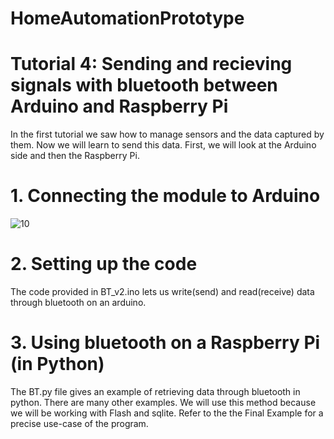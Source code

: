 # HomeAutomationPrototype

# Tutorial 4: Sending and recieving signals with bluetooth between Arduino and Raspberry Pi
In the first tutorial we saw how to manage sensors and the data captured by them. Now we will learn to send this data. First, we will look at the Arduino side and then the Raspberry Pi.

# 1. Connecting the module to Arduino
![10](https://user-images.githubusercontent.com/71849675/223050772-c6e99949-173d-45e3-9056-8149e7c54667.jpg)

# 2. Setting up the code
The code provided in BT_v2.ino lets us write(send) and read(receive) data through bluetooth on an arduino.

# 3. Using bluetooth on a Raspberry Pi (in Python)

The BT.py file gives an example of retrieving data through bluetooth in python. There are many other examples. We will use this method because we will be working with Flash and sqlite.
Refer to the the Final Example for a precise use-case of the program.
